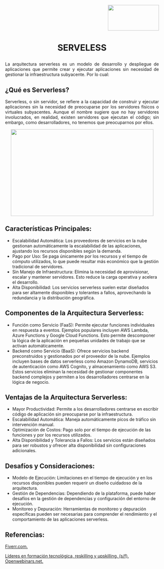 <p align="right">
  <img src="https://github.com/Marlith08/AWS_Project_Template/assets/150297300/387f6cab-83d1-4de9-ba74-52d8b0841334" width=167" height="84">
</p>

# <p align="center">SERVELESS</p>

 <p align="justify">La arquitectura serverless es un modelo de desarrollo y despliegue de aplicaciones que permite crear y ejecutar aplicaciones sin necesidad de gestionar la infraestructura subyacente. Por lo cual:
</p>

## ¿Qué es Serverless?
 <p align="justify">Serverless, o sin servidor, se refiere a la capacidad de construir y ejecutar aplicaciones sin la necesidad de preocuparse por los servidores físicos o virtuales subyacentes. Aunque el nombre sugiere que no hay servidores involucrados, en realidad, existen servidores que ejecutan el código; sin embargo, como desarrolladores, no tenemos que preocuparnos por ellos.</p>

 <p align="center">
  <img src="https://github.com/Marlith08/AWS_Project_Template/assets/136536376/310c5344-37f6-4d86-930f-66be06968d34" width=467" height="284">
</p>

## Características Principales:

  *   Escalabilidad Automática: Los proveedores de servicios en la nube gestionan automáticamente la escalabilidad de las aplicaciones, ajustando los recursos disponibles según la demanda.
  *  Pago por Uso: Se paga únicamente por los recursos y el tiempo de cómputo utilizados, lo que puede resultar más económico que la gestión tradicional de servidores.
  *  Sin Manejo de Infraestructura: Elimina la necesidad de aprovisionar, escalar y mantener servidores. Esto reduce la carga operativa y acelera el desarrollo.
  *  Alta Disponibilidad: Los servicios serverless suelen estar diseñados para ser altamente disponibles y tolerantes a fallos, aprovechando la redundancia y la distribución geográfica.
    
## Componentes de la Arquitectura Serverless:
  *  Función como Servicio (FaaS): Permite ejecutar funciones individuales en respuesta a eventos. Ejemplos populares incluyen AWS Lambda, Azure Functions y Google Cloud Functions. Esto permite descomponer la lógica de la aplicación en pequeñas unidades de trabajo que se activan automáticamente.
  *  Backend como Servicio (BaaS): Ofrece servicios backend preconstruidos y gestionados por el proveedor de la nube. Ejemplos incluyen bases de datos serverless como Amazon DynamoDB, servicios de autenticación como AWS Cognito, y almacenamiento como AWS S3. Estos servicios eliminan la necesidad de gestionar componentes backend complejos y permiten a los desarrolladores centrarse en la lógica de negocio.

## Ventajas de la Arquitectura Serverless:
  *  Mayor Productividad: Permite a los desarrolladores centrarse en escribir código de aplicación sin preocuparse por la infraestructura.
  *  Escalabilidad Automática: Maneja automáticamente picos de tráfico sin intervención manual.
  *  Optimización de Costos: Pago solo por el tiempo de ejecución de las funciones y por los recursos utilizados.
  *  Alta Disponibilidad y Tolerancia a Fallos: Los servicios están diseñados para ser robustos y ofrecer alta disponibilidad sin configuraciones adicionales.

## Desafíos y Consideraciones:
  *  Modelo de Ejecución: Limitaciones en el tiempo de ejecución y en los recursos disponibles pueden requerir un diseño cuidadoso de la arquitectura.
  *  Gestión de Dependencias: Dependiendo de la plataforma, puede haber desafíos en la gestión de dependencias y configuración del entorno de ejecución.
  * Monitoreo y Depuración: Herramientas de monitoreo y depuración específicas pueden ser necesarias para comprender el rendimiento y el comportamiento de las aplicaciones serverless.

## Referencias:
[ Fiverr.com. ](https://es.fiverr.com/iosguybd/do-serverless-infrastructure-setup)

[Líderes en formación tecnológica, reskilling y upskilling. (s/f). Openwebinars.net.](https://openwebinars.net/blog/que-es-serverless-ventajas-y-servicios/)
